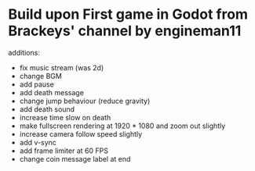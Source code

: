 # Build upon First game in Godot from Brackeys' channel by engineman11

additions:
- fix music stream (was 2d)
- change BGM
- add pause
- add death message
- change jump behaviour (reduce gravity)
- add death sound
- increase time slow on death
- make fullscreen rendering at 1920 * 1080 and zoom out slightly
- increase camera follow speed slightly
- add v-sync
- add frame limiter at 60 FPS
- change coin message label at end
